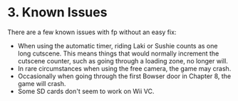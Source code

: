 # 3. Known Issues

There are a few known issues with fp without an easy fix:

* When using the automatic timer, riding Laki or Sushie counts as one long cutscene. This means things that would normally increment the cutscene counter, such as going through a loading zone, no longer will.
* In rare circumstances when using the free camera, the game may crash.
* Occasionally when going through the first Bowser door in Chapter 8, the game will crash.
* Some SD cards don't seem to work on Wii VC.
